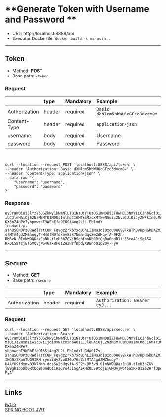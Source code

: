 # **Generate Token with Username and Password **

- URL: http://localhost:8888/api
- Executar Dockerfile: `docker build -t ms-auth .`

<hr>

## **Token**

- Method: **POST**
- Base path: `/token`

### **Request**

|               | type   | Mandatory | Example                          |
|:--------------|:-------|:----------|:---------------------------------|
| Authorization | header | required  | `Basic dXNlcm5hbWU6cGFzc3dvcmQ=` |
| Content-Type  | header | required  | `application/json`               |
| username      | body   | required  | Username                         |
| password      | body   | required  | Password                         |

<br>

```text
curl --location --request POST 'localhost:8888/api/token' \
--header 'Authorization: Basic dXNlcm5hbWU6cGFzc3dvcmQ=' \
--header 'Content-Type: application/json' \
--data-raw '{
    "username": "username",
    "password": "password"
}'
```

### **Response**

```text
eyJraWQiOiJlYzY5OGZkNy1kNmNlLTQ1NzUtYjUzOS1mMDBiZTUwMGE3NmYiLCJhbGciOiJSUzI1NiJ9.eyJpc3MiOiJzZWxmIiwic3ViIjoidXNlcm5hbWU
iLCJleHAiOjE2NzM3MTU1MDUsImlhdCI6MTY3MzcxMTkwNSwic2NvcGUiOiJyZWFkIn0.Mq9HVc-KX6nZ4HPe7ybpmwcbT9WEbEfa9I6Si4og2L2L_Eb1mdY
lUGda0l7y-sahuSGN0Pz8RWdlTztCUN_FqvgzZrkb7xq8DhLIiMuJoiOxou0HG92kkWThBvDpHGkDAZMIfYK2ING0z5KauTUG9IRHnryniiWyZvo030o76sZ
sfMTA4gdZMZhoqyT-H4AfH9fdxmv83k7Nmh-dqsSw2dHqvfA-9F2h-BM3vN_0ImNWOQDazEpBU-tleH3bZGVjB9gh1boDb0RtQqBa0ndD1iHZ6ro4JiSgASX
Hx0LS9tcjETGMQvjWG46axRF012e2HrfDpdyXBEnoQ1pBOy-FyA
```

<hr>

## **Secure**

- Method: **GET**
- Base path: `/secure`

|               | type   | Mandatory | Example                        |
|:--------------|:-------|:----------|:-------------------------------|
| Authorization | header | required  | `Authorization: Bearer eyJ...` |

### **Request**

```text
curl --location --request GET 'localhost:8888/api/secure' \
--header 'Authorization: Bearer eyJraWQiOiJlYzY5OGZkNy1kNmNlLTQ1NzUtYjUzOS1mMDBiZTUwMGE3NmYiLCJhbGciOiJSUzI1NiJ9.eyJpc3
MiOiJzZWxmIiwic3ViIjoidXNlcm5hbWUiLCJleHAiOjE2NzM3MTU1MDUsImlhdCI6MTY3MzcxMTkwNSwic2NvcGUiOiJyZWFkIn0.Mq9HVc-KX6nZ4HPe7
ybpmwcbT9WEbEfa9I6Si4og2L2L_Eb1mdYlUGda0l7y-sahuSGN0Pz8RWdlTztCUN_FqvgzZrkb7xq8DhLIiMuJoiOxou0HG92kkWThBvDpHGkDAZMIfYK2
ING0z5KauTUG9IRHnryniiWyZvo030o76sZsfMTA4gdZMZhoqyT-H4AfH9fdxmv83k7Nmh-dqsSw2dHqvfA-9F2h-BM3vN_0ImNWOQDazEpBU-tleH3bZGV
jB9gh1boDb0RtQqBa0ndD1iHZ6ro4JiSgASXHx0LS9tcjETGMQvjWG46axRF012e2HrfDpdyXBEnoQ1pBOy-FyA'
```

<hr>

## **Links**

[jwt.io](https://jwt.io/)  
[SPRING BOOT JWT](https://www.danvega.dev/blog/2022/09/06/spring-security-jwt/)